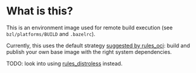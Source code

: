 # What is this?
This is an environment image used for remote build execution (see `bzl/platforms/BUILD` and `.bazelrc`).

Currently, this uses the default strategy [suggested by rules_oci](https://docs.aspect.build/guides/rules_oci_migration/#1-build-base-layer): build and publish your own base image with the right system dependencies.

TODO: look into using [rules_distroless](https://github.com/GoogleContainerTools/rules_distroless) instead.
